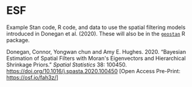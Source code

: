 # ESF

Example Stan code, R code, and data to use the spatial filtering models introduced in Donegan et al. (2020). These will also be in the [`geostan`](https://github.com/ConnorDonegan/geostan) R package.

Donegan, Connor, Yongwan chun and Amy E. Hughes. 2020. “Bayesian Estimation of Spatial Filters with Moran's Eigenvectors and Hierarchical Shrinkage Priors.” *Spatial Statistics* 38: 100450. https://doi.org/10.1016/j.spasta.2020.100450 [Open Access Pre-Print: https://osf.io/fah3z/]
